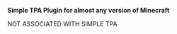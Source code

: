 **Simple TPA Plugin for almost any version of Minecraft**






















NOT ASSOCIATED WITH SIMPLE TPA
